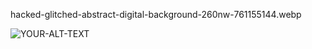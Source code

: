 <picture>

 <source media="(prefers-color-scheme: dark)" srcset="YOUR-DARKMODE-IMAGE">hacked-glitched-abstract-digital-background-260nw-761155144.webp

 <source media="(prefers-color-scheme: light)" srcset="YOUR-LIGHTMODE-IMAGE">

 <img alt="YOUR-ALT-TEXT" src="YOUR-DEFAULT-IMAGE">

</picture>

